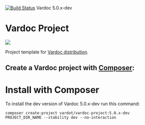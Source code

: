 [![Build Status](https://travis-ci.org/Vardot/vardoc.svg?branch=5.0.x-dev)](https://travis-ci.com/github/Vardot/vardoc/builds/226286958) Vardoc 5.0.x-dev
# Vardoc Project

[![](https://www.drupal.org/files/styles/grid-3/public/project-images/Vardoc%20-%20No%20Padding.png)](https://www.drupal.org/project/vardoc)

Project template for [Vardoc distribution](http://www.drupal.org/project/vardoc).

## Create a Vardoc project with [Composer](https://getcomposer.org/download/):


# Install with Composer


To install the dev version of Vardoc 5.0.x-dev run this command:
```
composer create-project vardot/vardoc-project:5.0.x-dev PROJECT_DIR_NAME --stability dev --no-interaction
```
